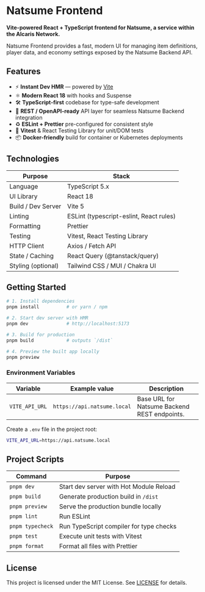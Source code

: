 # Natsume Frontend

**Vite-powered React + TypeScript frontend for Natsume, a service within the Alcaris Network.**

Natsume Frontend provides a fast, modern UI for managing item definitions, player data, and economy settings exposed by the Natsume Backend API.

## Features

- ⚡ **Instant Dev HMR** — powered by [Vite](https://vitejs.dev/)
- ⚛️ **Modern React 18** with hooks and Suspense
- 🛠 **TypeScript-first** codebase for type-safe development
- 🔌 **REST / OpenAPI-ready** API layer for seamless Natsume Backend integration
- ♻️ **ESLint + Prettier** pre-configured for consistent style
- 🧪 **Vitest** & React Testing Library for unit/DOM tests
- 📦 **Docker-friendly** build for container or Kubernetes deployments

## Technologies

| Purpose            | Stack                         |
| ------------------ | ----------------------------- |
| Language           | TypeScript 5.x                |
| UI Library         | React 18                      |
| Build / Dev Server | Vite 5                        |
| Linting            | ESLint (typescript-eslint, React rules) |
| Formatting         | Prettier                      |
| Testing            | Vitest, React Testing Library |
| HTTP Client        | Axios / Fetch API             |
| State / Caching    | React Query (@tanstack/query) |
| Styling (optional) | Tailwind CSS / MUI / Chakra UI |

## Getting Started

```bash
# 1. Install dependencies
pnpm install          # or yarn / npm

# 2. Start dev server with HMR
pnpm dev              # http://localhost:5173

# 3. Build for production
pnpm build            # outputs `/dist`

# 4. Preview the built app locally
pnpm preview
```

### Environment Variables

| Variable          | Example value                | Description                                  |
| ----------------- | ---------------------------- | -------------------------------------------- |
| `VITE_API_URL`    | `https://api.natsume.local`  | Base URL for Natsume Backend REST endpoints. |

Create a `.env` file in the project root:

```bash
VITE_API_URL=https://api.natsume.local
```

## Project Scripts

| Command          | Purpose                                   |
| ---------------- | ----------------------------------------- |
| `pnpm dev`       | Start dev server with Hot Module Reload   |
| `pnpm build`     | Generate production build in `/dist`      |
| `pnpm preview`   | Serve the production bundle locally       |
| `pnpm lint`      | Run ESLint                                |
| `pnpm typecheck` | Run TypeScript compiler for type checks   |
| `pnpm test`      | Execute unit tests with Vitest            |
| `pnpm format`    | Format all files with Prettier            |

## License

This project is licensed under the MIT License. See [LICENSE](LICENSE) for details.
